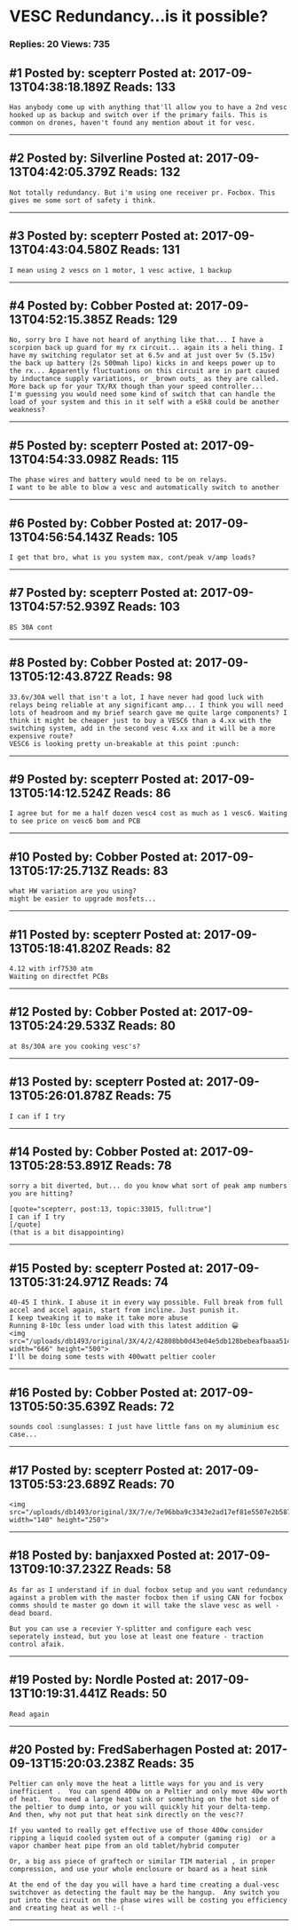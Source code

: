 # VESC Redundancy&hellip;is it possible?

### Replies: 20 Views: 735

## \#1 Posted by: scepterr Posted at: 2017-09-13T04:38:18.189Z Reads: 133

```
Has anybody come up with anything that'll allow you to have a 2nd vesc hooked up as backup and switch over if the primary fails. This is common on drones, haven't found any mention about it for vesc.
```

---
## \#2 Posted by: Silverline Posted at: 2017-09-13T04:42:05.379Z Reads: 132

```
Not totally redundancy. But i'm using one receiver pr. Focbox. This gives me some sort of safety i think.
```

---
## \#3 Posted by: scepterr Posted at: 2017-09-13T04:43:04.580Z Reads: 131

```
I mean using 2 vescs on 1 motor, 1 vesc active, 1 backup
```

---
## \#4 Posted by: Cobber Posted at: 2017-09-13T04:52:15.385Z Reads: 129

```
No, sorry bro I have not heard of anything like that... I have a scorpion back up guard for my rx circuit... again its a heli thing. I have my switching regulator set at 6.5v and at just over 5v (5.15v) the back up battery (2s 500mah lipo) kicks in and keeps power up to the rx... Apparently fluctuations on this circuit are in part caused by inductance supply variations, or _brown outs_ as they are called. More back up for your TX/RX though than your speed controller...
I'm guessing you would need some kind of switch that can handle the load of your system and this in it self with a eSk8 could be another weakness?
```

---
## \#5 Posted by: scepterr Posted at: 2017-09-13T04:54:33.098Z Reads: 115

```
The phase wires and battery would need to be on relays. 
I want to be able to blow a vesc and automatically switch to another
```

---
## \#6 Posted by: Cobber Posted at: 2017-09-13T04:56:54.143Z Reads: 105

```
I get that bro, what is you system max, cont/peak v/amp loads?
```

---
## \#7 Posted by: scepterr Posted at: 2017-09-13T04:57:52.939Z Reads: 103

```
8S 30A cont
```

---
## \#8 Posted by: Cobber Posted at: 2017-09-13T05:12:43.872Z Reads: 98

```
33.6v/30A well that isn't a lot, I have never had good luck with relays being reliable at any significant amp... I think you will need lots of headroom and my brief search gave me quite large components? I think it might be cheaper just to buy a VESC6 than a 4.xx with the switching system, add in the second vesc 4.xx and it will be a more expensive route?
VESC6 is looking pretty un-breakable at this point :punch:
```

---
## \#9 Posted by: scepterr Posted at: 2017-09-13T05:14:12.524Z Reads: 86

```
I agree but for me a half dozen vesc4 cost as much as 1 vesc6. Waiting to see price on vesc6 bom and PCB
```

---
## \#10 Posted by: Cobber Posted at: 2017-09-13T05:17:25.713Z Reads: 83

```
what HW variation are you using?
might be easier to upgrade mosfets...
```

---
## \#11 Posted by: scepterr Posted at: 2017-09-13T05:18:41.820Z Reads: 82

```
4.12 with irf7530 atm
Waiting on directfet PCBs
```

---
## \#12 Posted by: Cobber Posted at: 2017-09-13T05:24:29.533Z Reads: 80

```
at 8s/30A are you cooking vesc's?
```

---
## \#13 Posted by: scepterr Posted at: 2017-09-13T05:26:01.878Z Reads: 75

```
I can if I try
```

---
## \#14 Posted by: Cobber Posted at: 2017-09-13T05:28:53.891Z Reads: 78

```
sorry a bit diverted, but... do you know what sort of peak amp numbers you are hitting?

[quote="scepterr, post:13, topic:33015, full:true"]
I can if I try
[/quote]
(that is a bit disappointing)
```

---
## \#15 Posted by: scepterr Posted at: 2017-09-13T05:31:24.971Z Reads: 74

```
40-45 I think. I abuse it in every way possible. Full break from full accel and accel again, start from incline. Just punish it.
I keep tweaking it to make it take more abuse
Running 8-10c less under load with this latest addition 😀
<img src="/uploads/db1493/original/3X/4/2/42808bb0d43e04e5db128bebeafbaaa514889351.jpg" width="666" height="500">
I'll be doing some tests with 400watt peltier cooler
```

---
## \#16 Posted by: Cobber Posted at: 2017-09-13T05:50:35.639Z Reads: 72

```
sounds cool :sunglasses: I just have little fans on my aluminium esc case...
```

---
## \#17 Posted by: scepterr Posted at: 2017-09-13T05:53:23.689Z Reads: 70

```
<img src="/uploads/db1493/original/3X/7/e/7e96bba9c3343e2ad17ef81e5507e2b587e9ef68.jpg" width="140" height="250">
```

---
## \#18 Posted by: banjaxxed Posted at: 2017-09-13T09:10:37.232Z Reads: 58

```
As far as I understand if in dual focbox setup and you want redundancy against a problem with the master focbox then if using CAN for focbox comms should te master go down it will take the slave vesc as well - dead board.

But you can use a recevier Y-splitter and configure each vesc seperately instead, but you lose at least one feature - traction control afaik.
```

---
## \#19 Posted by: Nordle Posted at: 2017-09-13T10:19:31.441Z Reads: 50

```
Read again
```

---
## \#20 Posted by: FredSaberhagen Posted at: 2017-09-13T15:20:03.238Z Reads: 35

```
Peltier can only move the heat a little ways for you and is very inefficient .  You can spend 400w on a Peltier and only move 40w worth of heat.  You need a large heat sink or something on the hot side of the peltier to dump into, or you will quickly hit your delta-temp.  And then, why not put that heat sink directly on the vesc??

If you wanted to really get effective use of those 400w consider ripping a liquid cooled system out of a computer (gaming rig)  or a vapor chamber heat pipe from an old tablet/hybrid computer

Or, a big ass piece of graftech or similar TIM material , in proper compression, and use your whole enclosure or board as a heat sink

At the end of the day you will have a hard time creating a dual-vesc switchover as detecting the fault may be the hangup.  Any switch you put into the circuit on the phase wires will be costing you efficiency and creating heat as well :-(
```

---
